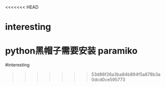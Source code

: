 <<<<<<< HEAD
# interesting
python黑帽子需要安装 paramiko
=======
#interesting
>>>>>>> 53d86f26a3ba84b894f5a878b3a0dcd0ce595773
